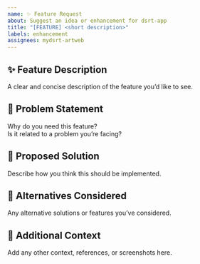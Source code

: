 ```yaml
---
name: ✨ Feature Request
about: Suggest an idea or enhancement for dsrt-app
title: "[FEATURE] <short description>"
labels: enhancement
assignees: mydsrt-artweb
---
```


## ✨ Feature Description
A clear and concise description of the feature you’d like to see.

## 🤔 Problem Statement
Why do you need this feature?  
Is it related to a problem you’re facing?

## 📝 Proposed Solution
Describe how you think this should be implemented.

## 🎯 Alternatives Considered
Any alternative solutions or features you’ve considered.

## 📌 Additional Context
Add any other context, references, or screenshots here.
